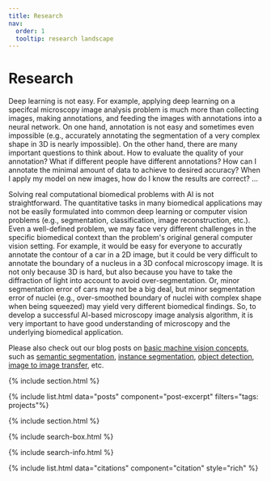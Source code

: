 ```yaml
---
title: Research
nav:
  order: 1
  tooltip: research landscape
---
```


# <i class="fas fa-microscope"></i>Research

Deep learning is not easy. For example, applying deep learning on a specifcal microscopy image analysis problem is much more than collecting images, making annotations, and feeding the images with annotations into a neural network. On one hand, annotation is not easy and sometimes even impossible (e.g., accurately annotating the segmentation of a very complex shape in 3D is nearly impossible). On the other hand, there are many important questions to think about. How to evaluate the quality of your annotation? What if different people have different annotations? How can I annotate the minimal amount of data to achieve to desired accuracy? When I apply my model on new images, how do I know the results are correct? ... 

Solving real computational biomedical problems with AI is not straightforward. The quantitative tasks in many biomedical applications may not be easily formulated into common deep learning or computer vision problems (e.g., segmentation, classification, image reconstruction, etc.). Even a well-defined problem, we may face very different challenges in the specific biomedical context than the problem's original general computer vision setting. For example, it would be easy for everyone to accuratly annotate the contour of a car in a 2D image, but it could be very difficult to annotate the boundary of a nucleus in a 3D confocal microscopy image. It is not only because 3D is hard, but also because you have to take the diffraction of light into account to avoid over-segmentation. Or, minor segmentation error of cars may not be a big deal, but minor segmentation error of nuclei (e.g., over-smoothed boundary of nuclei with complex shape when being squeezed) may yield very different biomedical findings. So, to develop a successful AI-based microscopy image analysis algorithm, it is very important to have good understanding of microscopy and the underlying biomedical application.

Please also check out our blog posts on [basic machine vision concepts](https://mmv-lab.github.io/blog/?search=%22tag:basic%20concepts%22), such as [semantic segmentation](https://mmv-lab.github.io/blog/?search=%22tag:semantic%20segmentation%22), [instance segmentation](https://mmv-lab.github.io/blog/?search=%22tag:instance%20segmentation%22), [object detection](https://mmv-lab.github.io/blog/?search=%22tag:object%20detection%22), [image to image transfer](https://mmv-lab.github.io/blog/?search=%22tag:image2image%20transfer%22), etc.

{% include section.html %}

{% include list.html data="posts" component="post-excerpt" filters="tags: projects"%}

{% include section.html %}

{% include search-box.html %}

{% include search-info.html %}

{% include list.html data="citations" component="citation" style="rich" %}
